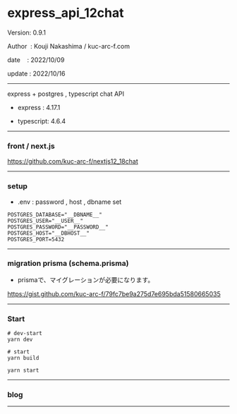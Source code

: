 ﻿# express_api_12chat

 Version: 0.9.1

 Author  : Kouji Nakashima / kuc-arc-f.com

 date    : 2022/10/09

 update : 2022/10/16 

***

express + postgres , typescript chat API 

* express : 4.17.1

* typescript: 4.6.4

***
### front / next.js

https://github.com/kuc-arc-f/nextjs12_18chat

***
### setup

* .env : password , host , dbname set

```
POSTGRES_DATABASE="__DBNAME__"
POSTGRES_USER="__USER__"
POSTGRES_PASSWORD="__PASSWORD__"
POSTGRES_HOST="__DBHOST__"
POSTGRES_PORT=5432
```

***
### migration prisma (schema.prisma)

* prismaで、マイグレーションが必要になります。

https://gist.github.com/kuc-arc-f/79fc7be9a275d7e695bda51580665035

***
### Start

```
# dev-start
yarn dev

# start
yarn build

yarn start

```
***
### blog

***

